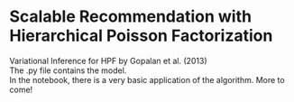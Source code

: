 # Scalable Recommendation with Hierarchical Poisson Factorization
Variational Inference for HPF by Gopalan et al. (2013)\
The .py file contains the model.\
In the notebook, there is a very basic application of the algorithm. More to come!
